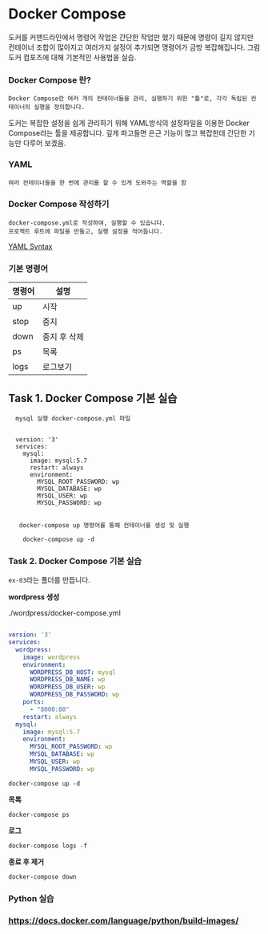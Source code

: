 
# Docker Compose

도커를 커맨드라인에서 명령어 작업은 간단한 작업만 했기 때문에 명령이 길지 않지만 컨테이너 조합이 많아지고 여러가지 설정이 추가되면 명령어가 금방 복잡해집니다. 그럼 도커 컴포즈에 대해 기본적인 사용법을 실습.


### Docker Compose 란?

    Docker Compose란 여러 개의 컨테이너들을 관리, 실행하기 위한 "툴"로, 각각 독립된 컨테이너의 실행을 정의합니다.




도커는 복잡한 설정을 쉽게 관리하기 위해 YAML방식의 설정파일을 이용한 Docker Compose라는 툴을 제공합니다. 깊게 파고들면 은근 기능이 많고 복잡한데 간단한 기능만 다루어 보겠음.


### YAML

    여러 컨테이너들을 한 번에 관리를 할 수 있게 도와주는 역할을 함

### Docker Compose 작성하기

    docker-compose.yml로 작성하여, 실행할 수 있습니다.
    프로젝트 루트에 파일을 만들고, 실행 설정을 적어둡니다.

[YAML Syntax](https://docs.ansible.com/ansible/latest/reference_appendices/YAMLSyntax.html)

### 기본 명령어

| 명령어  |  설명  |
|---|---|
| up | 시작 |
| stop | 중지 |
| down | 중지 후 삭제 |
| ps | 목록 |
| logs | 로그보기 |


## Task 1. Docker Compose 기본 실습

```
  mysql 실행 docker-compose.yml 파일


  version: '3'
  services:
    mysql:
      image: mysql:5.7
      restart: always
      environment:
        MYSQL_ROOT_PASSWORD: wp
        MYSQL_DATABASE: wp
        MYSQL_USER: wp
        MYSQL_PASSWORD: wp


   docker-compose up 명령어를 통해 컨테이너를 생성 및 실행

    docker-compose up -d
```

### Task 2. Docker Compose 기본 실습

`ex-03`라는 폴더를 만듭니다.



**wordpress 생성**

./wordpress/docker-compose.yml

```yml

version: '3'
services:
  wordpress:
    image: wordpress
    environment:
      WORDPRESS_DB_HOST: mysql
      WORDPRESS_DB_NAME: wp
      WORDPRESS_DB_USER: wp
      WORDPRESS_DB_PASSWORD: wp
    ports:
      - "8000:80"
    restart: always
  mysql:
    image: mysql:5.7
    environment:
      MYSQL_ROOT_PASSWORD: wp
      MYSQL_DATABASE: wp
      MYSQL_USER: wp
      MYSQL_PASSWORD: wp
```

```
docker-compose up -d
```

**목록**

```
docker-compose ps
```

**로그**

```
docker-compose logs -f
```

**종료 후 제거**

```
docker-compose down
```


### Python 실습
### https://docs.docker.com/language/python/build-images/

